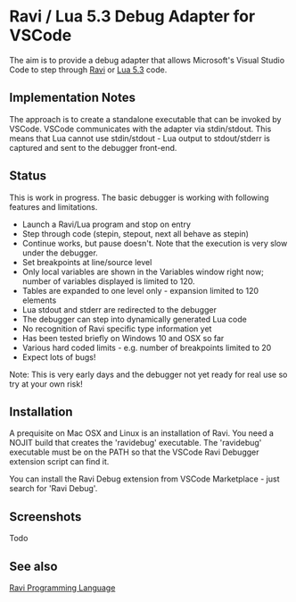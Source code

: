 Ravi / Lua 5.3 Debug Adapter for VSCode
=======================================

The aim is to provide a debug adapter that allows Microsoft's Visual Studio Code to step through [Ravi](http://ravilang.org) or [Lua 5.3](http://www.lua.org) code.

Implementation Notes
--------------------
The approach is to create a standalone executable that can be invoked by VSCode. VSCode communicates 
with the adapter via stdin/stdout. This means that Lua cannot use stdin/stdout - Lua output to 
stdout/stderr is captured and sent to the debugger front-end.

Status
------
This is work in progress. The basic debugger is working with following features and limitations.

* Launch a Ravi/Lua program and stop on entry
* Step through code (stepin, stepout, next all behave as stepin)
* Continue works, but pause doesn't. Note that the execution is very slow under the debugger.
* Set breakpoints at line/source level 
* Only local variables are shown in the Variables window right now; number of variables displayed is limited to 120.
* Tables are expanded to one level only - expansion limited to 120 elements
* Lua stdout and stderr are redirected to the debugger
* The debugger can step into dynamically generated Lua code
* No recognition of Ravi specific type information yet
* Has been tested briefly on Windows 10 and OSX so far
* Various hard coded limits - e.g. number of breakpoints limited to 20
* Expect lots of bugs!

Note: This is very early days and the debugger not yet ready for real use so try at your own risk!

Installation
------------
A prequisite on Mac OSX and Linux is an installation of Ravi. You need a NOJIT build that creates the 'ravidebug' executable. The 'ravidebug' executable must be on the PATH so that the VSCode Ravi Debugger extension script can find it.

You can install the Ravi Debug extension from VSCode Marketplace - just search for 'Ravi Debug'. 

Screenshots
-----------
Todo

See also
--------
[Ravi Programming Language](http://ravilang.org)